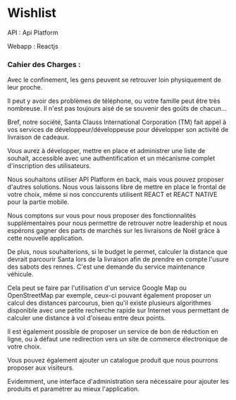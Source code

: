 # Wishlist

 API : Api Platform

 Webapp : Reactjs


### Cahier des Charges :
 
Avec le confinement, les gens peuvent se retrouver loin physiquement de leur proche.

Il peut y avoir des problèmes de téléphone, ou votre famille peut être très nombreuse. Il n'est pas toujours aisé de se souvenir des goûts de chacun...

Bref, notre société, Santa Clauss International Corporation (TM) fait appel à vos services de développeur/développeuse pour développer son activité de livraison de cadeaux.

Vous aurez à développer, mettre en place et administrer une liste de souhait, accessible avec une authentification et un mécanisme complet d'inscription des utilisateurs.

Nous souhaitons utiliser API Platform en back, mais vous pouvez proposer d'autres solutions. Nous vous laissons libre de mettre en place le frontal de votre choix, même si nos conccurents utilisent REACT et REACT NATIVE pour la partie mobile.

Nous comptons sur vous pour nous proposer des fonctionnalités supplémentaires pour nous permettre de retrouver notre leadership et nous espérons gagner des parts de marchés sur les livraisons de Noël grâce à cette nouvelle application.

De plus, nous souhaiterions, si le budget le permet, calculer la distance que devrait parcourir Santa lors de la livraison afin de prendre en compte l'usure des sabots des rennes. C'est une demande du service maintenance véhicule.

Cela peut se faire par l'utilisation d'un service Google Map ou OpenStreetMap par exemple, ceux-ci pouvant également proposer un calcul des distances parcourus, bien qu'il existe plusieurs algorithmes disponible avec une petite recherche rapide sur Internet vous permettant de calculer une distance à vol d'oiseau entre deux points.

Il est également possible de proposer un service de bon de réduction en ligne, ou à défaut une redirection vers un site de commerce électronique de votre choix.

Vous pouvez également ajouter un catalogue produit que nous pourrons proposer aux visiteurs.

Evidemment, une interface d'administration sera nécessaire pour ajouter les produits et paramétrer au mieux l'application.
